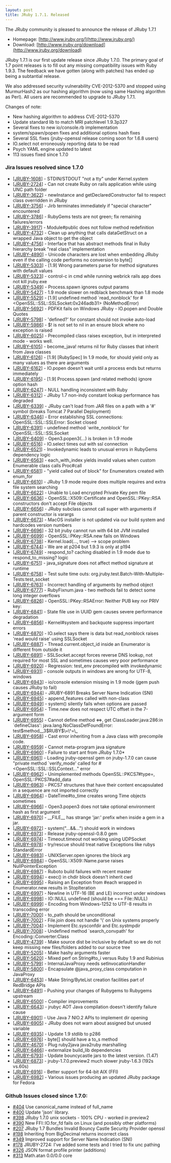 ```yaml
---
layout: post
title: JRuby 1.7.1. Released
---
```

The JRuby community is pleased to announce the release of JRuby 1.7.1

- Homepage: [http://www.jruby.org/](http://www.jruby.org/)
- Download: [http://www.jruby.org/download](http://www.jruby.org/download)

JRuby 1.7.1 is our first update release since JRuby 1.7.0.  The primary goal of 1.7 point releases is to fill out any missing compatibility issues with Ruby 1.9.3.  The feedback we have gotten (along with patches) has ended up being a subtantial release.

We also addressed security vulnerability CVE-2012-5370 and stopped using MurmurHash2 as our hashing algorithm (now using same Hashing algorithm as Perl).  All users are recommended to upgrade to JRuby 1.7.1.

Changes of note:
- New hashing algorithm to address CVE-2012-5370
- Update standard lib to match MRI patchlevel 1.9.3p327
- Several fixes to new io/console.rb implementation
- system/spawn/popen fixes and additional options hash fixes
- Several SSL fixes (jruby-openssl release coming soon for 1.6.8 users)
- IO.select not erroneously reporting data to be read
- Psych YAML engine updated to latest
- 113 issues fixed since 1.7.0

### Jira Issues resolved since 1.7.0

<ul>
<li>[<a href='https://jira.codehaus.org/browse/JRUBY-1608'>JRUBY-1608</a>] -         STDIN/STDOUT &quot;not a tty&quot; under Kernel.system
</li>
<li>[<a href='https://jira.codehaus.org/browse/JRUBY-2724'>JRUBY-2724</a>] -         Can not create Ruby on rails application while using UNC path folder
</li>
<li>[<a href='https://jira.codehaus.org/browse/JRUBY-3622'>JRUBY-3622</a>] -         newInstance and getDeclaredConstructor fail to respect class overridden in JRuby
</li>
<li>[<a href='https://jira.codehaus.org/browse/JRUBY-3756'>JRUBY-3756</a>] -         Jirb terminates immediately if &quot;special character&quot; encountered
</li>
<li>[<a href='https://jira.codehaus.org/browse/JRUBY-3786'>JRUBY-3786</a>] -         RubyGems tests are not green; fix remaining failures/errors
</li>
<li>[<a href='https://jira.codehaus.org/browse/JRUBY-3917'>JRUBY-3917</a>] -         Module#public does not follow method redefinition
</li>
<li>[<a href='https://jira.codehaus.org/browse/JRUBY-4732'>JRUBY-4732</a>] -         Clean up anything that calls dataGetStruct on a wrapped Java object to get the object
</li>
<li>[<a href='https://jira.codehaus.org/browse/JRUBY-4756'>JRUBY-4756</a>] -         Interface that has abstract methods final in Ruby hierarchy break &quot;real class&quot; implementation
</li>
<li>[<a href='https://jira.codehaus.org/browse/JRUBY-4890'>JRUBY-4890</a>] -         Unicode characters are lost when embedding JRuby even if the calling code performs no conversion to byte[]
</li>
<li>[<a href='https://jira.codehaus.org/browse/JRUBY-5303'>JRUBY-5303</a>] -         [1.9] Wrong parameters parse for method signatures with default values
</li>
<li>[<a href='https://jira.codehaus.org/browse/JRUBY-5323'>JRUBY-5323</a>] -         control-c in cmd while running webrick rails app does not kill jruby.exe
</li>
<li>[<a href='https://jira.codehaus.org/browse/JRUBY-5349'>JRUBY-5349</a>] -         Process.spawn ignores output params
</li>
<li>[<a href='https://jira.codehaus.org/browse/JRUBY-5427'>JRUBY-5427</a>] -         1.9 mode slower on redblack benchmark than 1.8 mode
</li>
<li>[<a href='https://jira.codehaus.org/browse/JRUBY-5529'>JRUBY-5529</a>] -         [1.9] undefined method `read_nonblock&#39; for #&lt;OpenSSL::SSL::SSLSocket:0x246adb31&gt; (NoMethodError)
</li>
<li>[<a href='https://jira.codehaus.org/browse/JRUBY-5692'>JRUBY-5692</a>] -         PDFKit fails on Windows JRuby - IO.popen and Double Quotes
</li>
<li>[<a href='https://jira.codehaus.org/browse/JRUBY-5798'>JRUBY-5798</a>] -         &#39;defined?&#39; for constant should not invoke auto-load
</li>
<li>[<a href='https://jira.codehaus.org/browse/JRUBY-5986'>JRUBY-5986</a>] -         $! is not set to nil in an ensure block where no exception is raised
</li>
<li>[<a href='https://jira.codehaus.org/browse/JRUBY-6025'>JRUBY-6025</a>] -         Precompiled class raises exception, but in interpreted mode - works well.
</li>
<li>[<a href='https://jira.codehaus.org/browse/JRUBY-6105'>JRUBY-6105</a>] -         become_java! returns nil for Ruby classes that inherit from Java classes 
</li>
<li>[<a href='https://jira.codehaus.org/browse/JRUBY-6126'>JRUBY-6126</a>] -         [1.9] [RubySpec] In 1.9 mode, for should yield only as many values as there are arguments
</li>
<li>[<a href='https://jira.codehaus.org/browse/JRUBY-6162'>JRUBY-6162</a>] -         IO.popen doesn&#39;t wait until a process ends but returns immediately
</li>
<li>[<a href='https://jira.codehaus.org/browse/JRUBY-6195'>JRUBY-6195</a>] -         [1.9] Process.spawn (and related methods) ignore option hash
</li>
<li>[<a href='https://jira.codehaus.org/browse/JRUBY-6247'>JRUBY-6247</a>] -         NULL handling inconsistent with Ruby
</li>
<li>[<a href='https://jira.codehaus.org/browse/JRUBY-6312'>JRUBY-6312</a>] -         JRuby 1.7 non-indy constant lookup performance has degraded
</li>
<li>[<a href='https://jira.codehaus.org/browse/JRUBY-6339'>JRUBY-6339</a>] -         JRuby can&#39;t load from JAR files on a path with a &#39;#&#39; symbol (breaks Tomcat 7 Parallel Deployment)
</li>
<li>[<a href='https://jira.codehaus.org/browse/JRUBY-6346'>JRUBY-6346</a>] -         Error establishing SSL connections: OpenSSL::SSL::SSLError: Socket closed
</li>
<li>[<a href='https://jira.codehaus.org/browse/JRUBY-6391'>JRUBY-6391</a>] -         undefined method `write_nonblock&#39; for OpenSSL::SSL::SSLSocket
</li>
<li>[<a href='https://jira.codehaus.org/browse/JRUBY-6409'>JRUBY-6409</a>] -         Open3.popen3(...) is broken in 1.9 mode
</li>
<li>[<a href='https://jira.codehaus.org/browse/JRUBY-6516'>JRUBY-6516</a>] -         IO.select times out with ssl connection
</li>
<li>[<a href='https://jira.codehaus.org/browse/JRUBY-6521'>JRUBY-6521</a>] -         Invokedynamic leads to unusual errors in RubyGems dependency logic
</li>
<li>[<a href='https://jira.codehaus.org/browse/JRUBY-6563'>JRUBY-6563</a>] -         each_with_index yields invalid values when custom Enumerable class calls Proc#call
</li>
<li>[<a href='https://jira.codehaus.org/browse/JRUBY-6581'>JRUBY-6581</a>] -         &quot;yield called out of block&quot; for Enumerators created with enum_for
</li>
<li>[<a href='https://jira.codehaus.org/browse/JRUBY-6610'>JRUBY-6610</a>] -         JRuby 1.9 mode require does multiple requires and extra file system searching
</li>
<li>[<a href='https://jira.codehaus.org/browse/JRUBY-6622'>JRUBY-6622</a>] -         Unable to Load encrypted Private Key pem file
</li>
<li>[<a href='https://jira.codehaus.org/browse/JRUBY-6636'>JRUBY-6636</a>] -         OpenSSL::X509::Certificate and OpenSSL::PKey::RSA constructors don&#39;t accept File objects
</li>
<li>[<a href='https://jira.codehaus.org/browse/JRUBY-6656'>JRUBY-6656</a>] -         JRuby subclass cannot call super with arguments if parent constructor is varargs
</li>
<li>[<a href='https://jira.codehaus.org/browse/JRUBY-6673'>JRUBY-6673</a>] -         MacOS installer is not updated via our build system and hardcodes version numbers
</li>
<li>[<a href='https://jira.codehaus.org/browse/JRUBY-6696'>JRUBY-6696</a>] -         32 bit jruby cannot run with 64 bit JVM installed
</li>
<li>[<a href='https://jira.codehaus.org/browse/JRUBY-6699'>JRUBY-6699</a>] -         OpenSSL::PKey::RSA.new fails on Windows
</li>
<li>[<a href='https://jira.codehaus.org/browse/JRUBY-6738'>JRUBY-6738</a>] -         Kernel.load(..., true) --&gt; scope problem
</li>
<li>[<a href='https://jira.codehaus.org/browse/JRUBY-6744'>JRUBY-6744</a>] -         We are at p204 but 1.9.3 is only at p194
</li>
<li>[<a href='https://jira.codehaus.org/browse/JRUBY-6749'>JRUBY-6749</a>] -         respond_to? caching disabled in 1.9 mode due to respond_to_missing? logic
</li>
<li>[<a href='https://jira.codehaus.org/browse/JRUBY-6751'>JRUBY-6751</a>] -         java_signature does not affect method signature at runtime
</li>
<li>[<a href='https://jira.codehaus.org/browse/JRUBY-6758'>JRUBY-6758</a>] -         Test suite time outs: org.jruby.test.Batch-With-Multiple-Tests:test_socket
</li>
<li>[<a href='https://jira.codehaus.org/browse/JRUBY-6763'>JRUBY-6763</a>] -         Incorrect handling of arguments by method object
</li>
<li>[<a href='https://jira.codehaus.org/browse/JRUBY-6777'>JRUBY-6777</a>] -         RubyFixnum.java - two methods fail to detect some long integer overflows
</li>
<li>[<a href='https://jira.codehaus.org/browse/JRUBY-6826'>JRUBY-6826</a>] -         OpenSSL::PKey::RSAError: Neither PUB key nor PRIV key:
</li>
<li>[<a href='https://jira.codehaus.org/browse/JRUBY-6841'>JRUBY-6841</a>] -         State file use in UUID gem causes severe performance degradation
</li>
<li>[<a href='https://jira.codehaus.org/browse/JRUBY-6856'>JRUBY-6856</a>] -         Kernel#system and backquote suppress important errors
</li>
<li>[<a href='https://jira.codehaus.org/browse/JRUBY-6870'>JRUBY-6870</a>] -         IO.select says there is data but read_nonblock raises &#39;read would raise&#39; using SSLSocket
</li>
<li>[<a href='https://jira.codehaus.org/browse/JRUBY-6887'>JRUBY-6887</a>] -         Thread.current.object_id inside an Enumerator is different from outside it
</li>
<li>[<a href='https://jira.codehaus.org/browse/JRUBY-6891'>JRUBY-6891</a>] -         SSLSocket.accept forces reverse DNS lookup, not required for most SSL and sometimes causes very poor performance
</li>
<li>[<a href='https://jira.codehaus.org/browse/JRUBY-6920'>JRUBY-6920</a>] -         Regression: test_env precompiled with invokedynamic
</li>
<li>[<a href='https://jira.codehaus.org/browse/JRUBY-6931'>JRUBY-6931</a>] -         console outputs in windows are wrong for UTF-8, windows
</li>
<li>[<a href='https://jira.codehaus.org/browse/JRUBY-6943'>JRUBY-6943</a>] -         io/console extension missing in 1.9 mode (jgem push causes JRuby to fail)
</li>
<li>[<a href='https://jira.codehaus.org/browse/JRUBY-6944'>JRUBY-6944</a>] -         JRUBY-6891 Breaks Server Name Indication (SNI)
</li>
<li>[<a href='https://jira.codehaus.org/browse/JRUBY-6945'>JRUBY-6945</a>] -         append_features called with non-class
</li>
<li>[<a href='https://jira.codehaus.org/browse/JRUBY-6949'>JRUBY-6949</a>] -         system() silently fails when options are passed
</li>
<li>[<a href='https://jira.codehaus.org/browse/JRUBY-6954'>JRUBY-6954</a>] -         Time.new does not respect UTC offset in the 7-argument form
</li>
<li>[<a href='https://jira.codehaus.org/browse/JRUBY-6955'>JRUBY-6955</a>] -         Cannot define method &lt;=&gt;, get ClassLoader.java:286:in `defineClass&#39;: java.lang.NoClassDefFoundError: test$method__3$RUBY$\=\^=\_
</li>
<li>[<a href='https://jira.codehaus.org/browse/JRUBY-6958'>JRUBY-6958</a>] -         Cast error inheriting from a Java class with precompile code.
</li>
<li>[<a href='https://jira.codehaus.org/browse/JRUBY-6959'>JRUBY-6959</a>] -         Cannot meta-program java signature
</li>
<li>[<a href='https://jira.codehaus.org/browse/JRUBY-6960'>JRUBY-6960</a>] -         Failure to start ant from JRuby 1.7.0*
</li>
<li>[<a href='https://jira.codehaus.org/browse/JRUBY-6961'>JRUBY-6961</a>] -         Loading jruby-openssl gem on jruby-1.7.0 can cause &quot;private method `verify_mode&#39; called for #&lt;OpenSSL::SSL::SSLContext...&quot; error
</li>
<li>[<a href='https://jira.codehaus.org/browse/JRUBY-6962'>JRUBY-6962</a>] -         Unimplemented methods OpenSSL::PKCS7#type=, OpenSSL::PKCS7#add_data
</li>
<li>[<a href='https://jira.codehaus.org/browse/JRUBY-6963'>JRUBY-6963</a>] -         PKCS7 structures that have their content encapsulated in a sequence are not imported correctly
</li>
<li>[<a href='https://jira.codehaus.org/browse/JRUBY-6964'>JRUBY-6964</a>] -         DateTime#to_time creates wrong Time objects sometimes
</li>
<li>[<a href='https://jira.codehaus.org/browse/JRUBY-6966'>JRUBY-6966</a>] -         Open3.popen3 does not take optional environment hash as first argument
</li>
<li>[<a href='https://jira.codehaus.org/browse/JRUBY-6970'>JRUBY-6970</a>] -         __FILE__ has strange &#39;jar:&#39; prefix when inside a gem in a jar.
</li>
<li>[<a href='https://jira.codehaus.org/browse/JRUBY-6972'>JRUBY-6972</a>] -         system(&quot;...&amp;&amp;...&quot;) should  work in windows
</li>
<li>[<a href='https://jira.codehaus.org/browse/JRUBY-6973'>JRUBY-6973</a>] -         Release jruby-openssl-0.8.0 gem
</li>
<li>[<a href='https://jira.codehaus.org/browse/JRUBY-6974'>JRUBY-6974</a>] -         Timeout.timeout not working using UDPSocket
</li>
<li>[<a href='https://jira.codehaus.org/browse/JRUBY-6978'>JRUBY-6978</a>] -         try/rescue should treat native Exceptions like rubys StandardError
</li>
<li>[<a href='https://jira.codehaus.org/browse/JRUBY-6983'>JRUBY-6983</a>] -         UNIXServer.open ignores the block arg
</li>
<li>[<a href='https://jira.codehaus.org/browse/JRUBY-6984'>JRUBY-6984</a>] -         OpenSSL::X509::Name.parse raises NullPointerException
</li>
<li>[<a href='https://jira.codehaus.org/browse/JRUBY-6987'>JRUBY-6987</a>] -         Ruboto build failures with recent master
</li>
<li>[<a href='https://jira.codehaus.org/browse/JRUBY-6994'>JRUBY-6994</a>] -         exec() in chdir block doesn&#39;t inherit cwd
</li>
<li>[<a href='https://jira.codehaus.org/browse/JRUBY-6995'>JRUBY-6995</a>] -         Raising an Exception from #each wrapped in Enumerator.new results in StopIteration
</li>
<li>[<a href='https://jira.codehaus.org/browse/JRUBY-6997'>JRUBY-6997</a>] -         Newline in UTF-16 (BE and LE) incorrect under windows
</li>
<li>[<a href='https://jira.codehaus.org/browse/JRUBY-6998'>JRUBY-6998</a>] -         IO::NULL undefined (should be === File::NULL)
</li>
<li>[<a href='https://jira.codehaus.org/browse/JRUBY-6999'>JRUBY-6999</a>] -         Encoding from Windows-1252 to UTF-8 results in transcoding error
</li>
<li>[<a href='https://jira.codehaus.org/browse/JRUBY-7000'>JRUBY-7000</a>] -         to_path should be unconditional
</li>
<li>[<a href='https://jira.codehaus.org/browse/JRUBY-7002'>JRUBY-7002</a>] -         File.join does not handle &#39;\&#39; on Unix systems properly
</li>
<li>[<a href='https://jira.codehaus.org/browse/JRUBY-7004'>JRUBY-7004</a>] -         Implement Etc.sysconfdir and Etc.systmpdir
</li>
<li>[<a href='https://jira.codehaus.org/browse/JRUBY-7008'>JRUBY-7008</a>] -         Undefined method `search_convpath&#39; for Encoding::Converter:Class
</li>
<li>[<a href='https://jira.codehaus.org/browse/JRUBY-4739'>JRUBY-4739</a>] -         Make source dist be inclusive by default so we do not keep missing new files/folders added to our source tree
</li>
<li>[<a href='https://jira.codehaus.org/browse/JRUBY-5205'>JRUBY-5205</a>] -         Make hashy arguments faster
</li>
<li>[<a href='https://jira.codehaus.org/browse/JRUBY-5620'>JRUBY-5620</a>] -         Mixed perf on String#to_i versus Ruby 1.9 and Rubinius
</li>
<li>[<a href='https://jira.codehaus.org/browse/JRUBY-5799'>JRUBY-5799</a>] -         InternalJavaProxy needs setInvocationHandler
</li>
<li>[<a href='https://jira.codehaus.org/browse/JRUBY-5800'>JRUBY-5800</a>] -         Encapsulate @java_proxy_class computation in JavaProxy
</li>
<li>[<a href='https://jira.codehaus.org/browse/JRUBY-6453'>JRUBY-6453</a>] -         Make String/ByteList creation facilities part of RedBridge APIs
</li>
<li>[<a href='https://jira.codehaus.org/browse/JRUBY-6491'>JRUBY-6491</a>] -         Pushing your changes of Rubygems to Rubygems upstream
</li>
<li>[<a href='https://jira.codehaus.org/browse/JRUBY-6500'>JRUBY-6500</a>] -         Compiler improvements
</li>
<li>[<a href='https://jira.codehaus.org/browse/JRUBY-6643'>JRUBY-6643</a>] -         jrubyc AOT Java compilation doesn&#39;t identify failure cause
</li>
<li>[<a href='https://jira.codehaus.org/browse/JRUBY-6901'>JRUBY-6901</a>] -         Use Java 7 NIO.2 APIs to implement dir opening
</li>
<li>[<a href='https://jira.codehaus.org/browse/JRUBY-6905'>JRUBY-6905</a>] -         JRuby does not warn about assigned but unused variable
</li>
<li>[<a href='https://jira.codehaus.org/browse/JRUBY-6935'>JRUBY-6935</a>] -         Update 1.9 stdlib to p286
</li>
<li>[<a href='https://jira.codehaus.org/browse/JRUBY-6976'>JRUBY-6976</a>] -         byte[] should have a to_s method
</li>
<li>[<a href='https://jira.codehaus.org/browse/JRUBY-4670'>JRUBY-4670</a>] -         Plug ruby2java java2ruby marshalling
</li>
<li>[<a href='https://jira.codehaus.org/browse/JRUBY-6466'>JRUBY-6466</a>] -         externalize build_lib dependencies
</li>
<li>[<a href='https://jira.codehaus.org/browse/JRUBY-6793'>JRUBY-6793</a>] -         Update bouncycastle jars to the latest version. (1.47)
</li>
<li>[<a href='https://jira.codehaus.org/browse/JRUBY-6873'>JRUBY-6873</a>] -         jruby-1.7.0.preview2 much slower jruby-1.6.3 (192s vs.60s)
</li>
<li>[<a href='https://jira.codehaus.org/browse/JRUBY-6916'>JRUBY-6916</a>] -         Better support for 64-bit AIX (FFI)
</li>
<li>[<a href='https://jira.codehaus.org/browse/JRUBY-6982'>JRUBY-6982</a>] -         Various issues producing an updated JRuby package for Fedora
</li>
</ul>

### Github Issues closed since 1.7.0:

<ul>
<li><a href='https://github.com/jruby/jruby/issues/404'>#404</a> Use canonical_name instead of full_name</li>
<li><a href='https://github.com/jruby/jruby/issues/400'>#400</a> Update 'json' library.</li>
<li><a href='https://github.com/jruby/jruby/issues/398'>#398</a> JRuby 1.7.0 unix sockets - 100% CPU - worked in preview2</li>
<li><a href='https://github.com/jruby/jruby/issues/390'>#390</a> New FFI::IO.for_fd fails on Linux (and possibly other platforms)</li>
<li><a href='https://github.com/jruby/jruby/issues/207'>#207</a> JRuby 1.7 Bundles Invalid Bouncy Castle Security Provider openssl</li>
<li><a href='https://github.com/jruby/jruby/issues/198'>#198</a> Inheriting from BigDecimal returns incorrect class</li>
<li><a href='https://github.com/jruby/jruby/issues/349'>#349</a> Improved support for Server Name Indication (SNI)</li>
<li><a href='https://github.com/jruby/jruby/issues/178'>#178</a> JRUBY-2724: I've added some tests and I tried to fix unc pathing</li>
<li><a href='https://github.com/jruby/jruby/issues/326'>#326</a> JSON format profile printer (additions)</li>
<li><a href='https://github.com/jruby/jruby/issues/313'>#313</a> Math.atan 0.0/0.0 core</li>
</ul>

